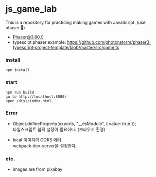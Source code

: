 # js_game_lab

This is a repository for practicing making games with JavaScript. (use phaser 🍙)

- Phaser@3.60.0
- typescipt phaser example: https://github.com/photonstorm/phaser3-typescript-project-template/blob/master/src/game.ts

### install

```shell
npm install
```

### start

```shell
npm run build
go to http://localhost:8080/
open /dist/index.html
```

### Error

- Object.defineProperty(exports, "\_\_esModule", { value: true });
  <br/>
  타입스크립트 웹팩 설정이 필요하다. (브라우저 환경)

- local 이미지의 CORS 에러
  <br/>
  webpack-dev-server을 설정한다.

### etc.

- images are from pixabay
